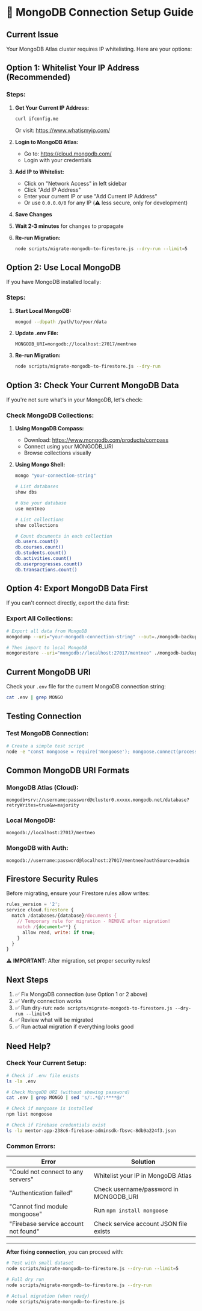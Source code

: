 # 🔧 MongoDB Connection Setup Guide

## Current Issue

Your MongoDB Atlas cluster requires IP whitelisting. Here are your options:

## Option 1: Whitelist Your IP Address (Recommended)

### Steps:

1. **Get Your Current IP Address:**
   ```bash
   curl ifconfig.me
   ```
   Or visit: https://www.whatismyip.com/

2. **Login to MongoDB Atlas:**
   - Go to: https://cloud.mongodb.com/
   - Login with your credentials

3. **Add IP to Whitelist:**
   - Click on "Network Access" in left sidebar
   - Click "Add IP Address"
   - Enter your current IP or use "Add Current IP Address"
   - Or use `0.0.0.0/0` for any IP (⚠️ less secure, only for development)

4. **Save Changes**

5. **Wait 2-3 minutes** for changes to propagate

6. **Re-run Migration:**
   ```bash
   node scripts/migrate-mongodb-to-firestore.js --dry-run --limit=5
   ```

## Option 2: Use Local MongoDB

If you have MongoDB installed locally:

### Steps:

1. **Start Local MongoDB:**
   ```bash
   mongod --dbpath /path/to/your/data
   ```

2. **Update .env File:**
   ```
   MONGODB_URI=mongodb://localhost:27017/mentneo
   ```

3. **Re-run Migration:**
   ```bash
   node scripts/migrate-mongodb-to-firestore.js --dry-run
   ```

## Option 3: Check Your Current MongoDB Data

If you're not sure what's in your MongoDB, let's check:

### Check MongoDB Collections:

1. **Using MongoDB Compass:**
   - Download: https://www.mongodb.com/products/compass
   - Connect using your MONGODB_URI
   - Browse collections visually

2. **Using Mongo Shell:**
   ```bash
   mongo "your-connection-string"
   
   # List databases
   show dbs
   
   # Use your database
   use mentneo
   
   # List collections
   show collections
   
   # Count documents in each collection
   db.users.count()
   db.courses.count()
   db.students.count()
   db.activities.count()
   db.userprogresses.count()
   db.transactions.count()
   ```

## Option 4: Export MongoDB Data First

If you can't connect directly, export the data first:

### Export All Collections:

```bash
# Export all data from MongoDB
mongodump --uri="your-mongodb-connection-string" --out=./mongodb-backup

# Then import to local MongoDB
mongorestore --uri="mongodb://localhost:27017/mentneo" ./mongodb-backup/mentneo
```

## Current MongoDB URI

Check your `.env` file for the current MongoDB connection string:

```bash
cat .env | grep MONGO
```

## Testing Connection

### Test MongoDB Connection:

```bash
# Create a simple test script
node -e "const mongoose = require('mongoose'); mongoose.connect(process.env.MONGODB_URI || process.env.MONGO_URI).then(() => { console.log('✅ Connected!'); process.exit(0); }).catch(err => { console.error('❌ Error:', err.message); process.exit(1); });"
```

## Common MongoDB URI Formats

### MongoDB Atlas (Cloud):
```
mongodb+srv://username:password@cluster0.xxxxx.mongodb.net/database?retryWrites=true&w=majority
```

### Local MongoDB:
```
mongodb://localhost:27017/mentneo
```

### MongoDB with Auth:
```
mongodb://username:password@localhost:27017/mentneo?authSource=admin
```

## Firestore Security Rules

Before migrating, ensure your Firestore rules allow writes:

```javascript
rules_version = '2';
service cloud.firestore {
  match /databases/{database}/documents {
    // Temporary rule for migration - REMOVE after migration!
    match /{document=**} {
      allow read, write: if true;
    }
  }
}
```

⚠️ **IMPORTANT**: After migration, set proper security rules!

## Next Steps

1. ✅ Fix MongoDB connection (use Option 1 or 2 above)
2. ✅ Verify connection works
3. ✅ Run dry-run: `node scripts/migrate-mongodb-to-firestore.js --dry-run --limit=5`
4. ✅ Review what will be migrated
5. ✅ Run actual migration if everything looks good

## Need Help?

### Check Your Current Setup:

```bash
# Check if .env file exists
ls -la .env

# Check MongoDB URI (without showing password)
cat .env | grep MONGO | sed 's/:.*@/:****@/'

# Check if mongoose is installed
npm list mongoose

# Check if Firebase credentials exist
ls -la mentor-app-238c6-firebase-adminsdk-fbsvc-8db9a224f3.json
```

### Common Errors:

| Error | Solution |
|-------|----------|
| "Could not connect to any servers" | Whitelist your IP in MongoDB Atlas |
| "Authentication failed" | Check username/password in MONGODB_URI |
| "Cannot find module mongoose" | Run `npm install mongoose` |
| "Firebase service account not found" | Check service account JSON file exists |

---

**After fixing connection**, you can proceed with:

```bash
# Test with small dataset
node scripts/migrate-mongodb-to-firestore.js --dry-run --limit=5

# Full dry run
node scripts/migrate-mongodb-to-firestore.js --dry-run

# Actual migration (when ready)
node scripts/migrate-mongodb-to-firestore.js
```
